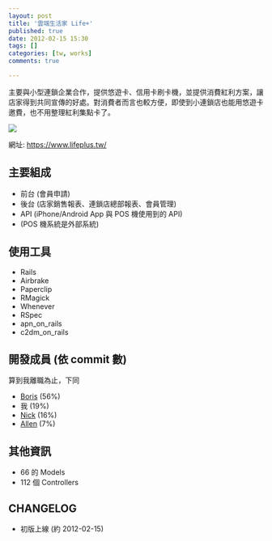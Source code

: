 ```yaml
---
layout: post
title: '雲端生活家 Life+'
published: true
date: 2012-02-15 15:30
tags: []
categories: [tw, works]
comments: true

---
```

主要與小型連鎖企業合作，提供悠遊卡、信用卡刷卡機，並提供消費紅利方案，讓店家得到共同宣傳的好處。對消費者而言也較方便，即使到小連鎖店也能用悠遊卡邀費，也不用整理紅利集點卡了。

![](https://lh3.googleusercontent.com/-K8XZ9vlFMKs/UcW_rOFhiiI/AAAAAAAABW4/nV2wdt_y6AA/s640/lifeplus.png)

網址: https://www.lifeplus.tw/

## 主要組成

* 前台 (會員申請)
* 後台 (店家銷售報表、連鎖店總部報表、會員管理)
* API (iPhone/Android App 與 POS 機使用到的 API)
* (POS 機系統是外部系統)

## 使用工具

* Rails
* Airbrake
* Paperclip
* RMagick
* Whenever
* RSpec
* apn_on_rails
* c2dm_on_rails

## 開發成員 (依 commit 數)

算到我離職為止，下同

* [Boris](http://www.linkedin.com/profile/view?id=56941896) (56%)
* 我 (19%)
* [Nick](http://www.linkedin.com/profile/view?id=86570813) (16%)
* [Allen](http://www.linkedin.com/profile/view?id=136347421) (7%)

## 其他資訊

* 66 的 Models
* 112 個 Controllers

## CHANGELOG

* 初版上線 (約 2012-02-15)

